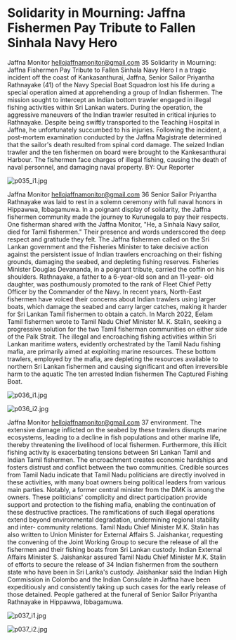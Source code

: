 # Solidarity in Mourning: Jaffna Fishermen Pay Tribute to Fallen Sinhala Navy Hero

Jaffna Monitor
hellojaffnamonitor@gmail.com
35
Solidarity in Mourning: 
Jaffna Fishermen Pay Tribute 
to Fallen Sinhala Navy Hero
I
n a tragic incident off the coast of 
Kankasanthurai, Jaffna, Senior Sailor 
Priyantha Rathnayake (41) of the Navy Special 
Boat Squadron lost his life during a special 
operation aimed at apprehending a group 
of Indian fishermen. The mission sought to 
intercept an Indian bottom trawler engaged 
in illegal fishing activities within Sri Lankan 
waters. During the operation, the aggressive 
maneuvers of the Indian trawler resulted in 
critical injuries to Rathnayake. Despite being 
swiftly transported to the Teaching Hospital 
in Jaffna, he unfortunately succumbed to his 
injuries.
Following the incident, a post-mortem 
examination conducted by the Jaffna 
Magistrate determined that the sailor's death 
resulted from spinal cord damage. The seized 
Indian trawler and the ten fishermen on board 
were brought to the Kankesanthurai Harbour. 
The fishermen face charges of illegal fishing, 
causing the death of naval personnel, and 
damaging naval property.
BY: 
Our Reporter

![p035_i1.jpg](images_out/016_solidarity_in_mourning_jaffna_fishermen_pay_tribut/p035_i1.jpg)

Jaffna Monitor
hellojaffnamonitor@gmail.com
36
Senior Sailor Priyantha Rathnayake 
was laid to rest in a solemn 
ceremony with full naval honors 
in Hippawwa, Ibbagamuwa. In 
a poignant display of solidarity, 
the Jaffna fishermen community 
made the journey to Kurunegala to 
pay their respects. One fisherman 
shared with the Jaffna Monitor, 
"He, a Sinhala Navy sailor, died for 
Tamil fishermen." Their presence 
and words underscored the deep 
respect and gratitude they felt. 
The Jaffna fishermen called on the 
Sri Lankan government and the 
Fisheries Minister to take decisive 
action against the persistent issue 
of Indian trawlers encroaching on 
their fishing grounds, damaging 
the seabed, and depleting fishing 
reserves. Fisheries Minister 
Douglas Devananda, in a poignant 
tribute, carried the coffin on his 
shoulders. Rathnayake, a father to 
a 6-year-old son and an 11-year-
old daughter, was posthumously 
promoted to the rank of Fleet Chief 
Petty Officer by the Commander of 
the Navy.
In recent years, North-East fishermen have voiced their 
concerns about Indian trawlers using larger boats, which 
damage the seabed and carry larger catches, making it 
harder for Sri Lankan Tamil fishermen to obtain a catch. 
In March 2022, Eelam Tamil fishermen wrote to Tamil 
Nadu Chief Minister M. K. Stalin, seeking a progressive 
solution for the two Tamil fisherman communities on 
either side of the Palk Strait.
The illegal and encroaching fishing activities within 
Sri Lankan maritime waters, evidently orchestrated by 
the Tamil Nadu fishing mafia, are primarily aimed at 
exploiting marine resources. These bottom trawlers, 
employed by the mafia, are depleting the resources 
available to northern Sri Lankan fishermen and causing 
significant and often irreversible harm to the aquatic 
The ten arrested Indian fishermen
The Captured Fishing Boat.

![p036_i1.jpg](images_out/016_solidarity_in_mourning_jaffna_fishermen_pay_tribut/p036_i1.jpg)

![p036_i2.jpg](images_out/016_solidarity_in_mourning_jaffna_fishermen_pay_tribut/p036_i2.jpg)

Jaffna Monitor
hellojaffnamonitor@gmail.com
37
environment. The extensive damage inflicted 
on the seabed by these trawlers disrupts 
marine ecosystems, leading to a decline in fish 
populations and other marine life, thereby 
threatening the livelihood of local fishermen.
Furthermore, this illicit fishing activity is 
exacerbating tensions between Sri Lankan 
Tamil and Indian Tamil fishermen. The 
encroachment creates economic hardships and 
fosters distrust and conflict between the two 
communities.
Credible sources from Tamil Nadu indicate 
that Tamil Nadu politicians are directly 
involved in these activities, with many 
boat owners being political leaders from 
various main parties. Notably, a former 
central minister from the DMK is among 
the owners. These politicians' complicity 
and direct participation provide support and 
protection to the fishing mafia, enabling the 
continuation of these destructive practices. 
The ramifications of such illegal operations 
extend beyond environmental degradation, 
undermining regional stability and inter-
community relations.
Tamil Nadu Chief Minister M.K. Stalin has 
also written to Union Minister for External 
Affairs S. Jaishankar, requesting the convening 
of the Joint Working Group to secure the 
release of all the fishermen and their fishing 
boats from Sri Lankan custody. Indian 
External Affairs Minister S. Jaishankar assured 
Tamil Nadu Chief Minister M.K. Stalin of 
efforts to secure the release of 34 Indian 
fishermen from the southern state who have 
been in Sri Lanka's custody. Jaishankar said 
the Indian High Commission in Colombo 
and the Indian Consulate in Jaffna have been 
expeditiously and consistently taking up such 
cases for the early release of those detained.
People gathered at the funeral of Senior Sailor Priyantha Rathnayake in Hippawwa, Ibbagamuwa.

![p037_i1.jpg](images_out/016_solidarity_in_mourning_jaffna_fishermen_pay_tribut/p037_i1.jpg)

![p037_i2.jpg](images_out/016_solidarity_in_mourning_jaffna_fishermen_pay_tribut/p037_i2.jpg)


